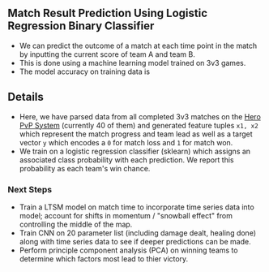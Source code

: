 ## Match Result Prediction Using Logistic Regression Binary Classifier
- We can predict the outcome of a match at each time point in the match by inputting the current score of team A and team B.
- This is done using a machine learning model trained on 3v3 games.
- The model accuracy on training data is 

## Details
- Here, we have parsed data from all completed 3v3 matches on the [Hero PvP System](https://hero.pics/PvP) (currently 40 of them) and generated feature tuples `x1, x2` which represent the match progress and team lead as well as a target vector `y` which encodes a `0` for match loss and `1` for match won. 
- We train on a logistic regression classifier (sklearn) which assigns an associated class probability with each prediction. We report this probability as each team's win chance. 


### Next Steps
- Train a LTSM model on match time to incorporate time series data into model; account for shifts in momentum / "snowball effect" from controlling the middle of the map.
- Train CNN on 20 parameter list (including damage dealt, healing done) along with time series data to see if deeper predictions can be made.
- Perform principle component analysis (PCA) on winning teams to determine which factors most lead to thier victory. 
